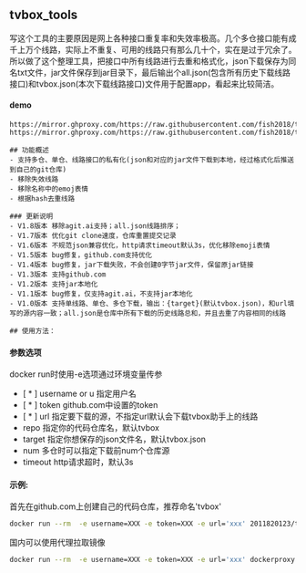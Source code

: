 ## tvbox_tools
写这个工具的主要原因是网上各种接口重复率和失效率极高。几个多仓接口能有成千上万个线路，实际上不重复、可用的线路只有那么几十个，实在是过于冗余了。所以做了这个整理工具，把接口中所有线路进行去重和格式化，json下载保存为同名txt文件，jar文件保存到jar目录下，最后输出个all.json(包含所有历史下载线路接口)和tvbox.json(本次下载线路接口)文件用于配置app，看起来比较简洁。

#### demo
```
https://mirror.ghproxy.com/https://raw.githubusercontent.com/fish2018/tvbox/master/tvbox.json
https://mirror.ghproxy.com/https://raw.githubusercontent.com/fish2018/tvbox/master/all.json

## 功能概述
- 支持多仓、单仓、线路接口的私有化(json和对应的jar文件下载到本地，经过格式化后推送到自己的git仓库)
- 移除失效线路
- 移除名称中的emoj表情
- 根据hash去重线路

### 更新说明
- V1.8版本 移除agit.ai支持；all.json线路排序；
- V1.7版本 优化git clone速度，仓库重置提交记录
- V1.6版本 不规范json兼容优化，http请求timeout默认3s，优化移除emoji表情
- V1.5版本 bug修复，github.com支持优化
- V1.4版本 bug修复，jar下载失败，不会创建0字节jar文件，保留原jar链接
- V1.3版本 支持github.com
- V1.2版本 支持jar本地化
- V1.1版本 bug修复，仅支持agit.ai，不支持jar本地化
- V1.0版本 支持单线路、单仓、多仓下载，输出：{target}(默认tvbox.json)，和url填写的源内容一致；all.json是仓库中所有下载的历史线路总和，并且去重了内容相同的线路

## 使用方法：

```

#### 参数选项 
docker run时使用-e选项通过环境变量传参

- [ * ] username or u 指定用户名
- [ * ] token github.com中设置的token
- [ * ] url 指定要下载的源，不指定url默认会下载tvbox助手上的线路
- repo 指定你的代码仓库名，默认tvbox
- target 指定你想保存的json文件名，默认tvbox.json
- num 多仓时可以指定下载前num个仓库源
- timeout http请求超时，默认3s

#### 示例:
首先在github.com上创建自己的代码仓库，推荐命名'tvbox'

```bash
docker run --rm  -e username=XXX -e token=XXX -e url='xxx' 2011820123/tvbox
```

国内可以使用代理拉取镜像
```bash
docker run --rm  -e username=XXX -e token=XXX -e url='xxx' dockerproxy.com/2011820123/tvbox:latest
```
  
